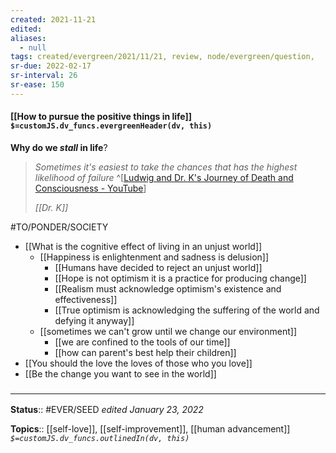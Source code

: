 ```yaml
---
created: 2021-11-21 
edited: 
aliases:
  - null
tags: created/evergreen/2021/11/21, review, node/evergreen/question, 
sr-due: 2022-02-17
sr-interval: 26
sr-ease: 150
---
```


#### [[How to pursue the positive things in life]] `$=customJS.dv_funcs.evergreenHeader(dv, this)`


**Why do we *stall* in life**?
> *Sometimes it's easiest to take the chances that has the highest likelihood of failure* 
^[[Ludwig and Dr. K's Journey of Death and Consciousness - YouTube](https://youtu.be/CHzOedHm_kM?t=543)]
>
> <cite>[[Dr. K]]</cite> 

#TO/PONDER/SOCIETY 

- [[What is the cognitive effect of living in an unjust world]]
	- [[Happiness is enlightenment and sadness is delusion]]
		- [[Humans have decided to reject an unjust world]]
		- [[Hope is not optimism it is a practice for producing change]]
		- [[Realism must acknowledge optimism's existence and effectiveness]]
		- [[True optimism is acknowledging the suffering of the world and defying it anyway]]
	- [[sometimes we can't grow until we change our environment]]
		- [[we are confined to the tools of our time]]
		- [[how can parent's best help their children]]
- [[You should the love the loves of those who you love]]
- [[Be the change you want to see in the world]]

### <hr class="footnote"/>

**Status**:: #EVER/SEED 
*edited January 23, 2022*

**Topics**:: [[self-love]], [[self-improvement]], [[human advancement]]
*`$=customJS.dv_funcs.outlinedIn(dv, this)`*
